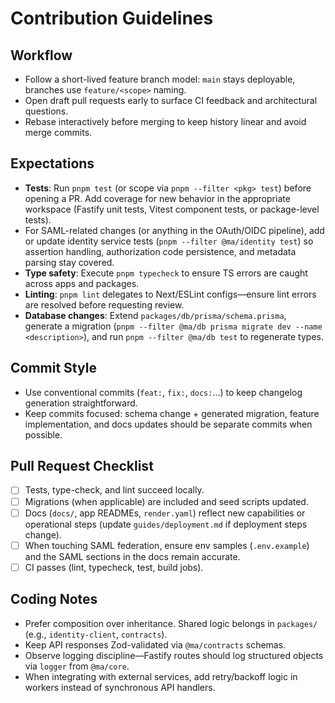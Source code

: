 # Contribution Guidelines

## Workflow

- Follow a short-lived feature branch model: `main` stays deployable, branches use `feature/<scope>` naming.
- Open draft pull requests early to surface CI feedback and architectural questions.
- Rebase interactively before merging to keep history linear and avoid merge commits.

## Expectations

- **Tests**: Run `pnpm test` (or scope via `pnpm --filter <pkg> test`) before opening a PR. Add coverage for new behavior in the appropriate workspace (Fastify unit tests, Vitest component tests, or package-level tests).
- For SAML-related changes (or anything in the OAuth/OIDC pipeline), add or update identity service tests (`pnpm --filter @ma/identity test`) so assertion handling, authorization code persistence, and metadata parsing stay covered.
- **Type safety**: Execute `pnpm typecheck` to ensure TS errors are caught across apps and packages.
- **Linting**: `pnpm lint` delegates to Next/ESLint configs—ensure lint errors are resolved before requesting review.
- **Database changes**: Extend `packages/db/prisma/schema.prisma`, generate a migration (`pnpm --filter @ma/db prisma migrate dev --name <description>`), and run `pnpm --filter @ma/db test` to regenerate types.

## Commit Style

- Use conventional commits (`feat:`, `fix:`, `docs:`…) to keep changelog generation straightforward.
- Keep commits focused: schema change + generated migration, feature implementation, and docs updates should be separate commits when possible.

## Pull Request Checklist

- [ ] Tests, type-check, and lint succeed locally.
- [ ] Migrations (when applicable) are included and seed scripts updated.
- [ ] Docs (`docs/`, app READMEs, `render.yaml`) reflect new capabilities or operational steps (update `guides/deployment.md` if deployment steps change).
- [ ] When touching SAML federation, ensure env samples (`.env.example`) and the SAML sections in the docs remain accurate.
- [ ] CI passes (lint, typecheck, test, build jobs).

## Coding Notes

- Prefer composition over inheritance. Shared logic belongs in `packages/` (e.g., `identity-client`, `contracts`).
- Keep API responses Zod-validated via `@ma/contracts` schemas.
- Observe logging discipline—Fastify routes should log structured objects via `logger` from `@ma/core`.
- When integrating with external services, add retry/backoff logic in workers instead of synchronous API handlers.
